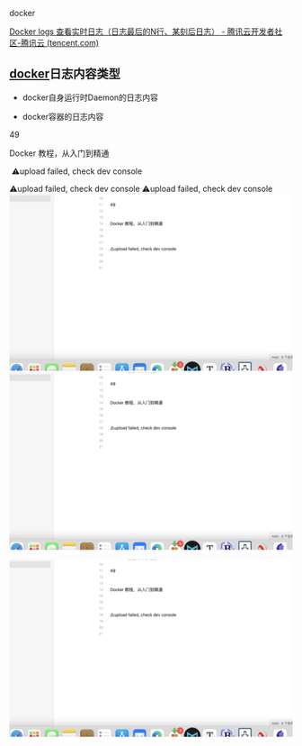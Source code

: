 docker

[Docker logs 查看实时日志（日志最后的N行、某刻后日志） - 腾讯云开发者社区-腾讯云 (tencent.com)](https://cloud.tencent.com/developer/article/1486571)

## [docker](https://cloud.tencent.com/product/tke?from=10680)日志内容类型

- docker自身运行时Daemon的日志内容

- docker容器的日志内容

49 


Docker 教程，从入门到精通


![]()
⚠️upload failed, check dev console

⚠️upload failed, check dev console
⚠️upload failed, check dev console
![](https://raw.githubusercontent.com/qinjinghub2/picgo/main/test/20221128094744.png)
![](https://raw.githubusercontent.com/qinjinghub2/picgo/main/test/20221128094744.png)

![收到](https://raw.githubusercontent.com/qinjinghub2/picgo/main/test/20221128094744.png)